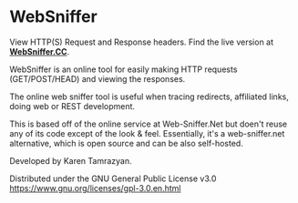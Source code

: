 # WebSniffer
View HTTP(S) Request and Response headers. Find the live version at **[WebSniffer.CC](https://websniffer.cc/)**.

WebSniffer is an online tool for easily making HTTP requests (GET/POST/HEAD) and viewing the responses.

The online web sniffer tool is useful when tracing redirects, affiliated links, doing web or REST development.

This is based off of the online service at Web-Sniffer.Net but doen't reuse any of its code except of the look & feel. Essentially, it's a web-sniffer.net alternative, which is open source and can be also self-hosted.

Developed by Karen Tamrazyan.

Distributed under the GNU General Public License v3.0 https://www.gnu.org/licenses/gpl-3.0.en.html
